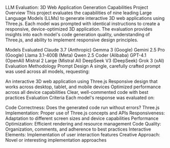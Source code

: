 LLM Evaluation: 3D Web Application Generation Capabilities
Project Overview
This project evaluates the capabilities of nine leading Large Language Models (LLMs) to generate interactive 3D web applications using Three.js. Each model was prompted with identical instructions to create a responsive, device-optimized 3D application. The evaluation provides insights into each model's code generation quality, understanding of Three.js, and ability to implement responsive design principles.

Models Evaluated
Claude 3.7 (Anthropic)
Gemma 3 (Google)
Gemini 2.5 Pro (Google)
Llama 3.1-400B (Meta)
Qwen 2.5 Coder (Alibaba)
GPT-4.1 (OpenAI)
Mistral 2 Large (Mistral AI)
DeepSeek V3 (DeepSeek)
Grok 3 (xAI)
Evaluation Methodology
Prompt Design
A single, carefully crafted prompt was used across all models, requesting:

An interactive 3D web application using Three.js
Responsive design that works across desktop, tablet, and mobile devices
Optimized performance across all device capabilities
Clear, well-commented code with best practices
Evaluation Criteria
Each model's response was evaluated on:

Code Correctness: Does the generated code run without errors?
Three.js Implementation: Proper use of Three.js concepts and APIs
Responsiveness: Adaptation to different screen sizes and device capabilities
Performance Optimization: Efficient rendering and resource management
Code Quality: Organization, comments, and adherence to best practices
Interactive Elements: Implementation of user interaction features
Creative Approach: Novel or interesting implementation approaches
